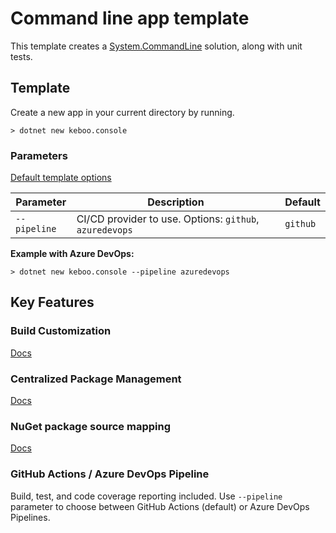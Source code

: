 # Command line app template
This template creates a [System.CommandLine](https://github.com/dotnet/command-line-api) solution, along with unit tests.


## Template
Create a new app in your current directory by running.

```cli
> dotnet new keboo.console
```

### Parameters
[Default template options](https://learn.microsoft.com/dotnet/core/tools/dotnet-new#options)

| Parameter | Description | Default |
|-----------|-------------|---------|
| `--pipeline` | CI/CD provider to use. Options: `github`, `azuredevops` | `github` |

**Example with Azure DevOps:**
```cli
> dotnet new keboo.console --pipeline azuredevops
```

## Key Features

### Build Customization
[Docs](https://learn.microsoft.com/visualstudio/msbuild/customize-by-directory?view=vs-2022&WT.mc_id=DT-MVP-5003472)

### Centralized Package Management
[Docs](https://learn.microsoft.com/nuget/consume-packages/Central-Package-Management?WT.mc_id=DT-MVP-5003472)

### NuGet package source mapping
[Docs](https://learn.microsoft.com/nuget/consume-packages/package-source-mapping?WT.mc_id=DT-MVP-5003472)

### GitHub Actions / Azure DevOps Pipeline
Build, test, and code coverage reporting included. Use `--pipeline` parameter to choose between GitHub Actions (default) or Azure DevOps Pipelines.